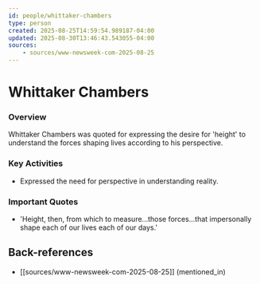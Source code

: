```yaml
---
id: people/whittaker-chambers
type: person
created: 2025-08-25T14:59:54.989187-04:00
updated: 2025-08-30T13:46:43.543055-04:00
sources:
    - sources/www-newsweek-com-2025-08-25
---
```


# Whittaker Chambers

### Overview
Whittaker Chambers was quoted for expressing the desire for 'height' to understand the forces shaping lives according to his perspective.

### Key Activities
- Expressed the need for perspective in understanding reality.

### Important Quotes
- 'Height, then, from which to measure...those forces...that impersonally shape each of our lives each of our days.'

## Back-references
<!-- Auto-maintained by the system -->
- [[sources/www-newsweek-com-2025-08-25]] (mentioned_in)

